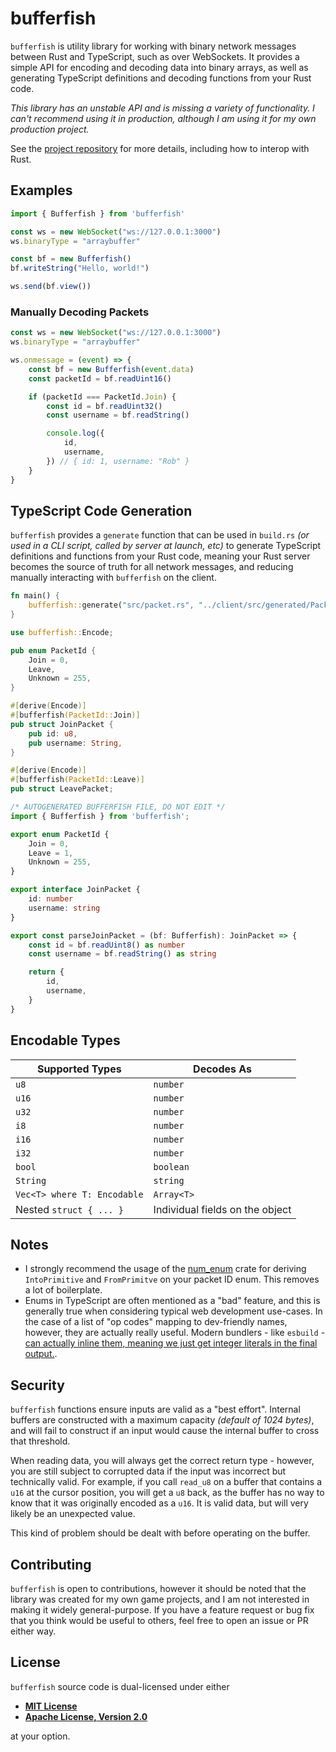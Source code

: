 # bufferfish

`bufferfish` is utility library for working with binary network messages between Rust and TypeScript, such as over WebSockets. It provides a simple API for encoding and decoding data into binary arrays, as well as generating TypeScript definitions and decoding functions from your Rust code.

_This library has an unstable API and is missing a variety of functionality. I can't recommend using it in production, although I am using it for my own production project._

See the [project repository](https://github.com/robertwayne/bufferfish) for more details, including how to interop with Rust.

## Examples

```typescript
import { Bufferfish } from 'bufferfish'

const ws = new WebSocket("ws://127.0.0.1:3000")
ws.binaryType = "arraybuffer"

const bf = new Bufferfish()
bf.writeString("Hello, world!")

ws.send(bf.view())
```

### Manually Decoding Packets

```typescript
const ws = new WebSocket("ws://127.0.0.1:3000")
ws.binaryType = "arraybuffer"

ws.onmessage = (event) => {
    const bf = new Bufferfish(event.data)
    const packetId = bf.readUint16()

    if (packetId === PacketId.Join) {
        const id = bf.readUint32()
        const username = bf.readString()

        console.log({
            id,
            username,
        }) // { id: 1, username: "Rob" }
    }
}
```

## TypeScript Code Generation

`bufferfish` provides a `generate` function that can be used in `build.rs` _(or used in a CLI script, called by server at launch, etc)_ to generate TypeScript definitions and functions from your Rust code, meaning your Rust server becomes the source of truth for all network messages, and reducing manually interacting with `bufferfish` on the client.

```rust
fn main() {
    bufferfish::generate("src/packet.rs", "../client/src/generated/Packet.ts")?;
}
```

```rust
use bufferfish::Encode;

pub enum PacketId {
    Join = 0,
    Leave,
    Unknown = 255,
}

#[derive(Encode)]
#[bufferfish(PacketId::Join)]
pub struct JoinPacket {
    pub id: u8,
    pub username: String,
}

#[derive(Encode)]
#[bufferfish(PacketId::Leave)]
pub struct LeavePacket;
```

```typescript
/* AUTOGENERATED BUFFERFISH FILE, DO NOT EDIT */
import { Bufferfish } from 'bufferfish';

export enum PacketId {
    Join = 0,
    Leave = 1,
    Unknown = 255,
}

export interface JoinPacket {
    id: number
    username: string
}

export const parseJoinPacket = (bf: Bufferfish): JoinPacket => {
    const id = bf.readUint8() as number
    const username = bf.readString() as string

    return {
        id,
        username,
    }
}
```

## Encodable Types

Supported Types             | Decodes As
--------------------------- | -------------------------------
`u8`                        | `number`
`u16`                       | `number`
`u32`                       | `number`
`i8`                        | `number`
`i16`                       | `number`
`i32`                       | `number`
`bool`                      | `boolean`
`String`                    | `string`
`Vec<T> where T: Encodable` | `Array<T>`
Nested `struct { ... }`     | Individual fields on the object

## Notes

- I strongly recommend the usage of the [num_enum](https://github.com/illicitonion/num_enum) crate for deriving `IntoPrimitive` and `FromPrimitve` on your packet ID enum. This removes a lot of boilerplate.
- Enums in TypeScript are often mentioned as a "bad" feature, and this is generally true when considering typical web development use-cases. In the case of a list of "op codes" mapping to dev-friendly names, however, they are actually really useful. Modern bundlers - like `esbuild` - [can actually inline them, meaning we just get integer literals in the final output.](https://sombia.com/posts/typescript-enums).

## Security

`bufferfish` functions ensure inputs are valid as a "best effort". Internal buffers are constructed with a maximum capacity _(default of 1024 bytes)_, and will fail to construct if an input would cause the internal buffer to cross that threshold.

When reading data, you will always get the correct return type - however, you are still subject to corrupted data if the input was incorrect but technically valid. For example, if you call `read_u8` on a buffer that contains a `u16` at the cursor position, you will get a `u8` back, as the buffer has no way to know that it was originally encoded as a `u16`. It is valid data, but will very likely be an unexpected value.

This kind of problem should be dealt with before operating on the buffer.

## Contributing

`bufferfish` is open to contributions, however it should be noted that the library was created for my own game projects, and I am not interested in making it widely general-purpose. If you have a feature request or bug fix that you think would be useful to others, feel free to open an issue or PR either way.

## License

`bufferfish` source code is dual-licensed under either

- **[MIT License](/LICENSE-MIT)**
- **[Apache License, Version 2.0](/LICENSE-APACHE)**

at your option.

